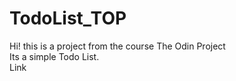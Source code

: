 # TodoList_TOP
Hi! this is a project from the course The Odin Project    
Its a simple Todo List.   
<a src= "https://alexsrebernic.github.io/TodoList_TOP/"> Link </a>
